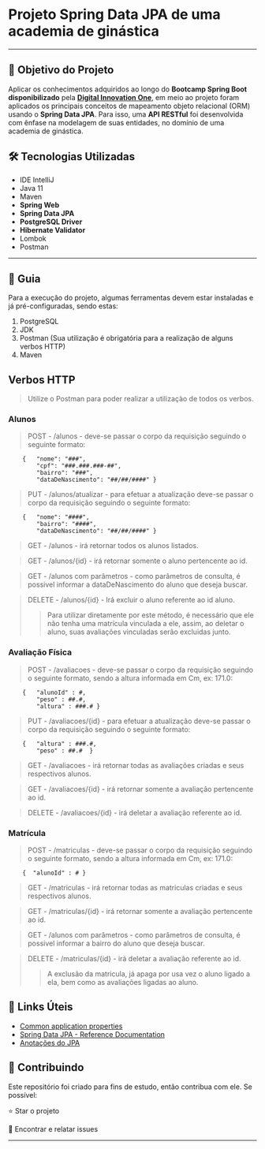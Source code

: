 <h1> Projeto Spring Data JPA de uma academia de ginástica </h1>

<hr>

<h2>🎯 Objetivo do Projeto</h2>
<p> Aplicar os conhecimentos adquiridos ao longo do <strong>Bootcamp Spring Boot disponibilizado</strong>  pela <a href="https://dio.me/"><strong> Digital Innovation One</strong></a>, em meio ao projeto foram aplicados os principais conceitos de mapeamento objeto relacional (ORM) usando o <strong>Spring Data JPA</strong>. Para isso, uma <strong>API RESTful</strong> foi desenvolvida com ênfase na modelagem de suas entidades, no domínio de uma academia de ginástica.</p>

<h2>🛠 Tecnologias Utilizadas</h2>

<ul>
    <li>IDE IntelliJ</li>
    <li>Java 11</li>
    <li>Maven</li>
    <li><strong>Spring Web</strong></li>
    <li><strong>Spring Data JPA</strong></li>
    <li><strong>PostgreSQL Driver</strong></li>
    <li><strong>Hibernate Validator</strong></li>
    <li>Lombok</li>
    <li>Postman</li>
</ul>

<hr>

<h2> 🚦 Guia </h2>
<p>Para a execução do projeto, algumas ferramentas devem estar instaladas e já pré-configuradas, sendo estas:</p>

<ol>
    <li> PostgreSQL </li>
    <li> JDK </li>
    <li> Postman (Sua utilização é obrigatória para a realização de alguns verbos HTTP) </li>
    <li> Maven </li>
</ol>


<h2> Verbos HTTP </h2>

>Utilize o Postman para poder realizar a utilizaçào de todos os verbos.

<h3>Alunos</h3>

>POST - /alunos - deve-se passar o corpo da requisição seguindo o seguinte formato:

        
        {   "nome": "###",
            "cpf": "###.###.###-##", 
            "bairro": "###", 
            "dataDeNascimento": "##/##/####" }
        
>PUT - /alunos/atualizar - para efetuar a atualização deve-se passar o corpo da requisição seguindo o seguinte formato:

        {   "nome": "####",
            "bairro": "####",
            "dataDeNascimento": "##/##/####" }

>GET - /alunos - irá retornar todos os alunos listados.

>GET - /alunos/{id} - irá retornar somente o aluno pertencente ao id.

>GET - /alunos com parâmetros - como parâmetros de consulta, é possivel informar a dataDeNascimento do aluno que deseja buscar.

>DELETE - /alunos/{id} - Irá excluir o aluno referente ao id aluno.
>  > Para utilizar diretamente por este método, é necessário que ele não tenha uma matrícula vinculada a ele, assim, ao deletar o aluno, suas avaliações vinculadas serão excluidas junto.

<h3>Avaliação Física</h3>

>POST - /avaliacoes - deve-se passar o corpo da requisição seguindo o seguinte formato, sendo a altura informada em Cm, ex: 171.0:


        {   "alunoId" : #,
            "peso" : ##.#,
            "altura" : ###.# }


>PUT - /avaliacoes/{id} - para efetuar a atualização deve-se passar o corpo da requisição seguindo o seguinte formato:

        {   "altura" : ###.#,
            "peso" : ##.#  }

>GET - /avaliacoes - irá retornar todas as avaliações criadas e seus respectivos alunos.

>GET - /avaliacoes/{id} - irá retornar somente a avaliação pertencente ao id.

>DELETE - /avaliacoes/{id} - irá deletar a avaliação referente ao id.


<h3>Matrícula</h3>

>POST - /matriculas - deve-se passar o corpo da requisição seguindo o seguinte formato, sendo a altura informada em Cm, ex: 171.0:


        {  "alunoId" : # }

>GET - /matriculas - irá retornar todas as matriculas criadas e seus respectivos alunos.

>GET - /matriculas/{id} - irá retornar somente a avaliação pertencente ao id.

>GET - /alunos com parâmetros - como parâmetros de consulta, é possivel informar a bairro do aluno que deseja buscar.

>DELETE - /matriculas/{id} - irá deletar a avaliação referente ao id.
> > A exclusão da matricula, já apaga por usa vez o aluno ligado a ela, bem como as avaliações ligadas ao aluno.

<h2>🔗 Links Úteis</h2>
<ul>
    <li><a href="https://docs.spring.io/spring-boot/docs/2.0.x/reference/html/common-application-properties.html">Common application properties</a></li>
    <li><a href="https://docs.spring.io/spring-data/jpa/docs/current/reference/html/#jpa.repositories">Spring Data JPA - Reference Documentation</a></li>
    <li><a href="https://strn.com.br/artigos/2018/12/11/todas-as-anotações-do-jpa-anotações-de-mapeamento/">Anotações do JPA</a> </li>
</ul>


<h2> 🤝 Contribuindo </h2>

Este repositório foi criado para fins de estudo, então contribua com ele.
Se possível:

⭐️  Star o projeto

🐛 Encontrar e relatar issues

<hr>



